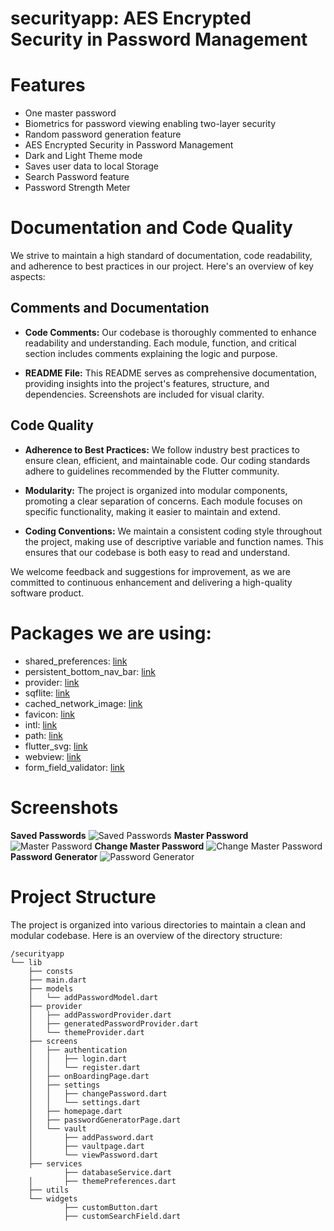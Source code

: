 # securityapp: AES Encrypted Security in Password Management

# Features
- One master password
- Biometrics for password viewing enabling two-layer security
- Random password generation feature
- AES Encrypted Security in Password Management
- Dark and Light Theme mode
- Saves user data to local Storage
- Search Password feature
- Password Strength Meter


# Documentation and Code Quality

We strive to maintain a high standard of documentation, code readability, and adherence to best practices in our project. Here's an overview of key aspects:

## Comments and Documentation

- **Code Comments:** Our codebase is thoroughly commented to enhance readability and understanding. Each module, function, and critical section includes comments explaining the logic and purpose.
  
- **README File:** This README serves as comprehensive documentation, providing insights into the project's features, structure, and dependencies. Screenshots are included for visual clarity.

## Code Quality

- **Adherence to Best Practices:** We follow industry best practices to ensure clean, efficient, and maintainable code. Our coding standards adhere to guidelines recommended by the Flutter community.

- **Modularity:** The project is organized into modular components, promoting a clear separation of concerns. Each module focuses on specific functionality, making it easier to maintain and extend.

- **Coding Conventions:** We maintain a consistent coding style throughout the project, making use of descriptive variable and function names. This ensures that our codebase is both easy to read and understand.

We welcome feedback and suggestions for improvement, as we are committed to continuous enhancement and delivering a high-quality software product.

# Packages we are using:
- shared_preferences: [link](https://pub.dev/packages/shared_preferences)
- persistent_bottom_nav_bar: [link](https://pub.dev/packages/persistent_bottom_nav_bar)
- provider: [link](https://pub.dev/packages/provider)
- sqflite: [link](https://pub.dev/packages/sqflite)
- cached_network_image: [link](https://pub.dev/packages/cached_network_image)
- favicon: [link](https://pub.dev/packages/favicon)
- intl: [link](https://pub.dev/packages/intl)
- path: [link](https://pub.dev/packages/path)
- flutter_svg: [link](https://pub.dev/packages/flutter_svg)
- webview: [link](https://pub.dev/packages/webview_flutter)
- form_field_validator: [link](https://pub.dev/packages/form_field_validator)

 

# Screenshots
**Saved Passwords**
![Saved Passwords](screenshots/savedPasswords.jpg)
**Master Password**
![Master Password](screenshots/masterPassword.jpg)
**Change Master Password**
![Change Master Password](screenshots/changeMasterPassword.jpg)
**Password Generator**
![Password Generator](screenshots/passwordGenerator2.jpg)

# Project Structure 

The project is organized into various directories to maintain a clean and modular codebase. Here is an overview of the directory structure:

```plaintext
/securityapp
└── lib
    ├── consts
    ├── main.dart
    ├── models
    │   └── addPasswordModel.dart
    ├── provider
    │   ├── addPasswordProvider.dart
    │   ├── generatedPasswordProvider.dart
    │   └── themeProvider.dart
    ├── screens
    │   ├── authentication
    │   │   ├── login.dart
    │   │   └── register.dart
    │   ├── onBoardingPage.dart
    │   ├── settings
    │   │   ├── changePassword.dart
    │   │   └── settings.dart
    │   ├── homepage.dart
    │   ├── passwordGeneratorPage.dart
    │   └── vault
    │       ├── addPassword.dart
    │       ├── vaultpage.dart
    │       └── viewPassword.dart
    ├── services
            ├── databaseService.dart
    │       ├── themePreferences.dart
    ├── utils
    └── widgets
            ├── customButton.dart
            ├── customSearchField.dart 








